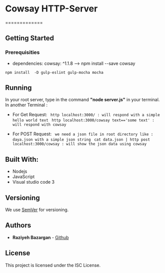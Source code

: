 # Cowsay HTTP-Server
=============

> 

## Getting Started


### Prerequisities

- dependencies: 
    cowsay: ^1.1.8  --> npm install --save cowsay
  
```
npm install  -D gulp-eslint gulp-mocha mocha

```


## Running

In your root server, type in the command **"node server.js"** in your terminal.
In another Terminal :

- For Get Request:
    ``` http localhost:3000/ : will respond with a simple hello world text```
    ``` http localhost:3000/cowsay text=='some text' : will respond with cowsay```

- For POST Request:
    ``` we need a json file in root directory like : daya.json with a simple json string```
    ``` cat data.json | http post localhost:3000/cowsay : will show the json data using cowsay```
        


## Built With:

* Nodejs
* JavaScript
* Visual studio code 3 

## Versioning

We use [SemVer](http://semver.org/) for versioning.

## Authors

* **Raziyeh Bazargan** - [Github](https://github.com/RaziyehBazargan)

## License

This project is licensed under the ISC License.

